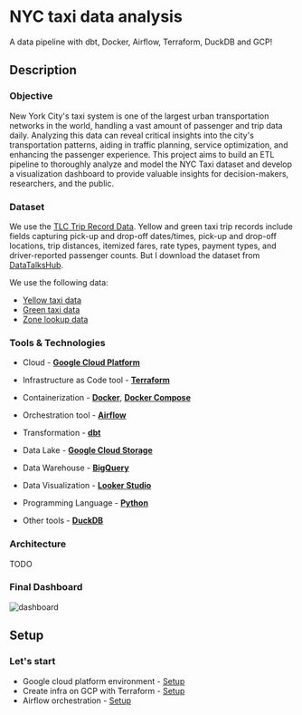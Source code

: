 # NYC taxi data analysis

A data pipeline with dbt, Docker, Airflow, Terraform, DuckDB and GCP!

## Description

### Objective

New York City's taxi system is one of the largest urban transportation networks in the world, handling a vast amount of passenger and trip data daily. Analyzing this data can reveal critical insights into the city's transportation patterns, aiding in traffic planning, service optimization, and enhancing the passenger experience. This project aims to build an ETL pipeline to thoroughly analyze and model the NYC Taxi dataset and develop a visualization dashboard to provide valuable insights for decision-makers, researchers, and the public.

### Dataset

We use the [TLC Trip Record Data](https://www.nyc.gov/site/tlc/about/tlc-trip-record-data.page). Yellow and green taxi trip records include fields capturing pick-up and drop-off dates/times, pick-up and drop-off locations, trip distances, itemized fares, rate types, payment types, and driver-reported passenger counts. But I download the dataset from [DataTalksHub](https://github.com/DataTalksClub/nyc-tlc-data). 

We use the following data:

- [Yellow taxi data](https://github.com/DataTalksClub/nyc-tlc-data/releases/tag/yellow)
- [Green taxi data](https://github.com/DataTalksClub/nyc-tlc-data/releases/tag/green)
- [Zone lookup data](https://github.com/DataTalksClub/nyc-tlc-data/releases/download/misc/taxi_zone_lookup.csv)

### Tools & Technologies

- Cloud - [**Google Cloud Platform**](https://cloud.google.com/)

- Infrastructure as Code tool - [**Terraform**](https://www.terraform.io/)
- Containerization - [**Docker**](https://www.docker.com/), [**Docker Compose**](https://docs.docker.com/compose/)

- Orchestration tool - [**Airflow**](https://airflow.apache.org/)

- Transformation - [**dbt**](https://www.getdbt.com/)

- Data Lake - [**Google Cloud Storage**](https://cloud.google.com/storage)

- Data Warehouse - [**BigQuery**](https://cloud.google.com/bigquery)
- Data Visualization - [**Looker Studio**](https://datastudio.google.com/overview)
- Programming Language - [**Python**](https://www.python.org/)
- Other tools - [**DuckDB**](https://duckdb.org/)

### Architecture

TODO

### Final Dashboard

![dashboard](./images/dashboard.png)

## Setup

### Let's start

- Google cloud platform environment - [Setup](./setup/GCP-Setup.md)
- Create infra on GCP with Terraform - [Setup](./setup/Terraform-Setup.md)
- Airflow orchestration - [Setup](./setup/Airflow-Setup.md)
